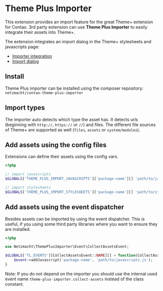 
Theme Plus Importer
===================

This extension provides an import feature for the great Theme+ extension for Contao. 3rd party extension can use
**Theme Plus Importer** to easily integrate their assets into Theme+.

The extension integrates an import dialog in the Theme+ stylesheets and javascripts page:

* [Importer integration](docs/import-button.jpg "Importer button")
* [Import dialog](docs/import-dialog.jpg "Importer dialog")


Install
--------

Theme Plus importer can be installed using the composer repository:
`netzmacht/contao-theme-plus-importer`


Import types
--------

The importer auto detects which type the asset has. It detects urls (beginning with `http://`, `https://` or `//`)
and files. The different file sources of Theme+ are supported as well (`files`, `assets` or `system/modules`).

Add assets using the config files
--------

Extensions can define their assets using the config vars.

```php
<?php

// import javascripts
$GLOBALS['THEME_PLUS_IMPORT_JAVASCRIPTS']['package-name'][] 'path/to/javascripts.js';

// import stylesheets
$GLOBALS['THEME_PLUS_IMPORT_STYLESHEETS']['package-name'][] 'path/to/style.css';

```

Add assets using the event dispatcher
-------

Besides assets can be imported by using the event dispatcher. This is useful, if you using some third party libraries
where you want to ensure they are installed.

```php
<?php

use Netzmacht\ThemePlusImporter\Event\CollectAssetsEvent;

$GLOBALS['TL_EVENTS'][CollectAssetsEvent::NAME][] = function(CollectAssetsEvent $event) {
    $event->addJavascript('package-name', 'path/to/javascripts.js');
}

```

Note: If you do not depend on the importer you should use the internal used event name `theme-plus-importer.collect-assets`
instead of the class constant.
